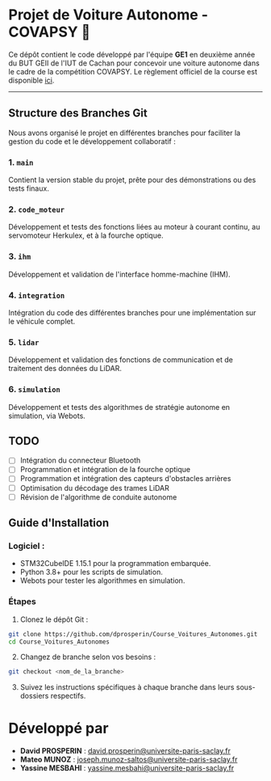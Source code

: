 # Projet de Voiture Autonome - COVAPSY 🚗


Ce dépôt contient le code développé par l'équipe **GE1** en deuxième année du BUT GEII de l'IUT de Cachan pour concevoir une voiture autonome dans le cadre de la compétition COVAPSY. Le règlement officiel de la course est disponible [ici](https://ajuton-ens.github.io/CourseVoituresAutonomesSaclay/).

---



## Structure des Branches Git

Nous avons organisé le projet en différentes branches pour faciliter la gestion du code et le développement collaboratif :

### 1. **`main`**
Contient la version stable du projet, prête pour des démonstrations ou des tests finaux.

### 2. **`code_moteur`**
Développement et tests des fonctions liées au moteur à courant continu, au servomoteur Herkulex, et à la fourche optique.

### 3. **`ihm`**
Développement et validation de l'interface homme-machine (IHM).

### 4. **`integration`**
Intégration du code des différentes branches pour une implémentation sur le véhicule complet.

### 5. **`lidar`**
Développement et validation des fonctions de communication et de traitement des données du LiDAR.

### 6. **`simulation`**
Développement et tests des algorithmes de stratégie autonome en simulation, via Webots.

## TODO
- [ ] Intégration du connecteur Bluetooth
- [ ] Programmation et intégration de la fourche optique
- [ ] Programmation et intégration des capteurs d'obstacles arrières
- [ ] Optimisation du décodage des trames LiDAR
- [ ] Révision de l'algorithme de conduite autonome

## Guide d'Installation
### Logiciel :
  - STM32CubeIDE 1.15.1 pour la programmation embarquée.
  - Python 3.8+ pour les scripts de simulation.
  - Webots pour tester les algorithmes en simulation.

### Étapes
1. Clonez le dépôt Git :
```bash
git clone https://github.com/dprosperin/Course_Voitures_Autonomes.git
cd Course_Voitures_Autonomes
```

2.	Changez de branche selon vos besoins :
```bash
git checkout <nom_de_la_branche>
```
3.	Suivez les instructions spécifiques à chaque branche dans leurs sous-dossiers respectifs.

# Développé par
* __David PROSPERIN__ : <david.prosperin@universite-paris-saclay.fr>
* __Mateo MUNOZ__ : <joseph.munoz-saltos@universite-paris-saclay.fr>
* __Yassine MESBAHI__ : <yassine.mesbahi@universite-paris-saclay.fr>
